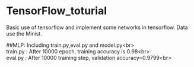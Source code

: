 # TensorFlow_toturial
Basic use of tensorflow and  implement some networks in tensorflow.
Data use the Minist.

##MLP: 
Including train.py,eval.py and model.py\<br>  
     train.py  :    After 10000 epoch, training accuracy is 0.98\<br>  
     eval.py   :  After 10000 training step, validation accuracy=0.9799\<br>  
     
     
     
      
